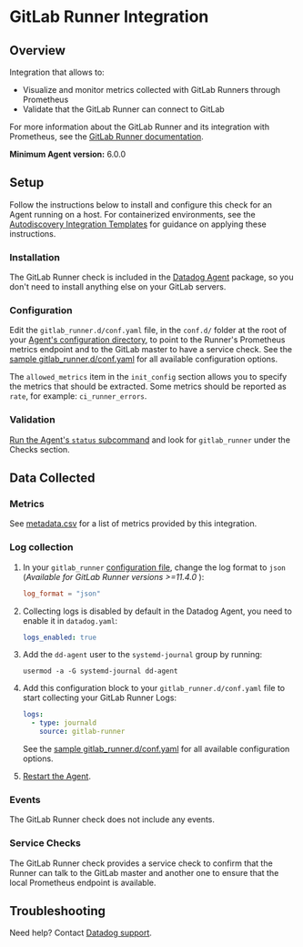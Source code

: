 # GitLab Runner Integration

## Overview

Integration that allows to:

- Visualize and monitor metrics collected with GitLab Runners through Prometheus
- Validate that the GitLab Runner can connect to GitLab

For more information about the GitLab Runner and its integration with Prometheus, see the [GitLab Runner documentation][1].

**Minimum Agent version:** 6.0.0

## Setup

Follow the instructions below to install and configure this check for an Agent running on a host. For containerized environments, see the [Autodiscovery Integration Templates][2] for guidance on applying these instructions.

### Installation

The GitLab Runner check is included in the [Datadog Agent][3] package, so you don't need to install anything else on your GitLab servers.

### Configuration

Edit the `gitlab_runner.d/conf.yaml` file, in the `conf.d/` folder at the root of your [Agent's configuration directory][4], to point to the Runner's Prometheus metrics endpoint and to the GitLab master to have a service check. See the [sample gitlab_runner.d/conf.yaml][5] for all available configuration options.

The `allowed_metrics` item in the `init_config` section allows you to specify the metrics that should be extracted. Some metrics should be reported as `rate`, for example: `ci_runner_errors`.

### Validation

[Run the Agent's `status` subcommand][6] and look for `gitlab_runner` under the Checks section.

## Data Collected

### Metrics

See [metadata.csv][7] for a list of metrics provided by this integration.

### Log collection


1. In your `gitlab_runner` [configuration file][8], change the log format to `json` (_Available for GitLab Runner versions >=11.4.0_ ):
   ```toml
   log_format = "json"
   ```

2. Collecting logs is disabled by default in the Datadog Agent, you need to enable it in `datadog.yaml`:

   ```yaml
   logs_enabled: true
   ```

3. Add the `dd-agent` user to the `systemd-journal` group by running:
   ```text
   usermod -a -G systemd-journal dd-agent
   ```

4. Add this configuration block to your `gitlab_runner.d/conf.yaml` file to start collecting your GitLab Runner Logs:

   ```yaml
   logs:
     - type: journald
       source: gitlab-runner
   ```

    See the [sample gitlab_runner.d/conf.yaml][5] for all available configuration options.

5. [Restart the Agent][9].

### Events

The GitLab Runner check does not include any events.

### Service Checks

The GitLab Runner check provides a service check to confirm that the Runner can talk to the GitLab master and another one to ensure that the local Prometheus endpoint is available.

## Troubleshooting

Need help? Contact [Datadog support][10].

[1]: https://docs.gitlab.com/runner/monitoring/
[2]: https://docs.datadoghq.com/agent/kubernetes/integrations/
[3]: /account/settings/agent/latest
[4]: https://docs.datadoghq.com/agent/guide/agent-configuration-files/#agent-configuration-directory
[5]: https://github.com/DataDog/integrations-core/blob/master/gitlab_runner/datadog_checks/gitlab_runner/data/conf.yaml.example
[6]: https://docs.datadoghq.com/agent/guide/agent-commands/#agent-status-and-information
[7]: https://github.com/DataDog/integrations-core/blob/master/gitlab_runner/metadata.csv
[8]: https://docs.gitlab.com/runner/configuration/advanced-configuration.html
[9]: https://docs.datadoghq.com/agent/guide/agent-commands/#start-stop-and-restart-the-agent
[10]: https://docs.datadoghq.com/help/
